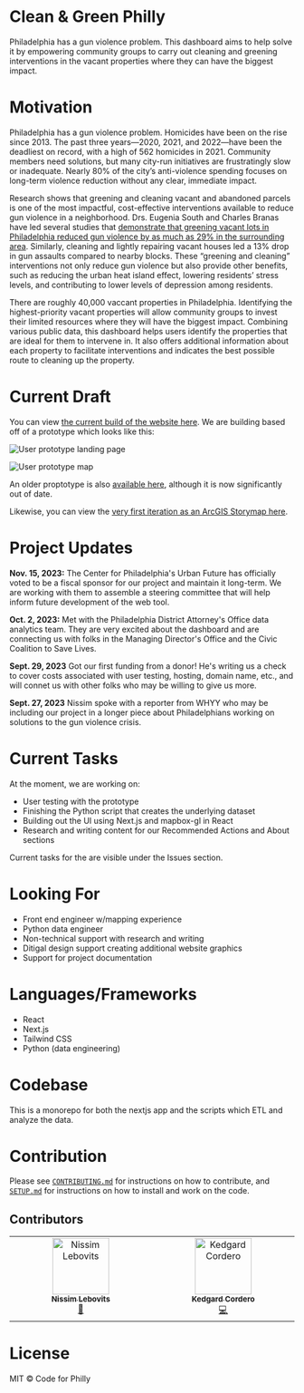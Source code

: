 # Clean & Green Philly

Philadelphia has a gun violence problem. This dashboard aims to help solve it by empowering community groups to carry out cleaning and greening interventions in the vacant properties where they can have the biggest impact.

# Motivation

Philadelphia has a gun violence problem. Homicides have been on the rise since 2013. The past three years—2020, 2021, and 2022—have been the deadliest on record, with a high of 562 homicides in 2021. Community members need solutions, but many city-run initiatives are frustratingly slow or inadequate. Nearly 80% of the city’s anti-violence spending focuses on long-term violence reduction without any clear, immediate impact.

Research shows that greening and cleaning vacant and abandoned parcels is one of the most impactful, cost-effective interventions available to reduce gun violence in a neighborhood. Drs. Eugenia South and Charles Branas have led several studies that [demonstrate that greening vacant lots in Philadelphia reduced gun violence by as much as 29% in the surrounding area](https://www.pnas.org/doi/10.1073/pnas.1718503115). Similarly, cleaning and lightly repairing vacant houses led a 13% drop in gun assaults compared to nearby blocks. These “greening and cleaning” interventions not only reduce gun violence but also provide other benefits, such as reducing the urban heat island effect, lowering residents’ stress levels, and contributing to lower levels of depression among residents.

There are roughly 40,000 vaccant properties in Philadelphia. Identifying the highest-priority vacant properties will allow community groups to invest their limited resources where they will have the biggest impact. Combining various public data, this dashboard helps users identify the properties that are ideal for them to intervene in. It also offers additional information about each property to facilitate interventions and indicates the best possible route to cleaning up the property.

# Current Draft

You can view [the current build of the website here](https://vacant-lots-proj.vercel.app/). We are building based off of a prototype which looks like this:

![User prototype landing page](https://github.com/CodeForPhilly/vacant-lots-proj/assets/111617674/0776acde-9fe0-42a5-b8ab-6680525a31d7)

![User prototype map](https://github.com/CodeForPhilly/vacant-lots-proj/assets/111617674/8cbf0b06-b299-49cd-8f9f-bbb714e55b44)

An older proptotype is also [available here](https://nlebovits.github.io/dashboard_demo_website/more_info.html), although it is now significantly out of date. 

Likewise, you can view the [very first iteration as an ArcGIS Storymap here](https://storymaps.arcgis.com/stories/551f77d85a584705b97c41db7711ba1b).


# Project Updates

**Nov. 15, 2023:** The Center for Philadelphia's Urban Future has officially voted to be a fiscal sponsor for our project and maintain it long-term. We are working with them to assemble a steering committee that will help inform future development of the web tool.

**Oct. 2, 2023:** Met with the Philadelphia District Attorney's Office data analytics team. They are very excited about the dashboard and are connecting us with folks in the Managing Director's Office and the Civic Coalition to Save Lives.

**Sept. 29, 2023** Got our first funding from a donor! He's writing us a check to cover costs associated with user testing, hosting, domain name, etc., and will connet us with other folks who may be willing to give us more.

**Sept. 27, 2023** Nissim spoke with a reporter from WHYY who may be including our project in a longer piece about Philadelphians working on solutions to the gun violence crisis.

# Current Tasks

At the moment, we are working on:

- User testing with the prototype
- Finishing the Python script that creates the underlying dataset
- Building out the UI using Next.js and mapbox-gl in React
- Research and writing content for our Recommended Actions and About sections

Current tasks for the are visible under the Issues section.

# Looking For

- Front end engineer w/mapping experience
- Python data engineer
- Non-technical support with research and writing
- Ditigal design support creating additional website graphics
- Support for project documentation

# Languages/Frameworks

- React
- Next.js
- Tailwind CSS
- Python (data engineering)

# Codebase

This is a monorepo for both the nextjs app and the scripts which ETL and analyze the data.

# Contribution

Please see [`CONTRIBUTING.md`](https://github.com/CodeForPhilly/vacant-lots-proj/blob/main/CONTRIBUTING.md) for instructions on how to contribute, and [`SETUP.md`](https://github.com/CodeForPhilly/vacant-lots-proj/blob/main/SETUP.md) for instructions on how to install and work on the code.

## Contributors

<!-- ALL-CONTRIBUTORS-LIST:START - Do not remove or modify this section -->
<!-- prettier-ignore-start -->
<!-- markdownlint-disable -->
<table>
  <tbody>
    <tr>
      <td align="center" valign="top" width="14.28%"><a href="https://github.com/nlebovits"><img src="https://avatars.githubusercontent.com/u/111617674?v=4?s=100" width="100px;" alt="Nissim Lebovits"/><br /><sub><b>Nissim Lebovits</b></sub></a><br /><a href="#doc-nlebovits" title="Documentation">📖</a></td>
      <td align="center" valign="top" width="14.28%"><a href="https://kedgard-cordero.netlify.app"><img src="https://avatars.githubusercontent.com/u/97119018?v=4?s=100" width="100px;" alt="Kedgard Cordero"/><br /><sub><b>Kedgard Cordero</b></sub></a><br /><a href="#code-Kenny4297" title="Code">💻</a></td>
    </tr>
  </tbody>
</table>

<!-- markdownlint-restore -->
<!-- prettier-ignore-end -->

<!-- ALL-CONTRIBUTORS-LIST:END -->

# License

MIT © Code for Philly
